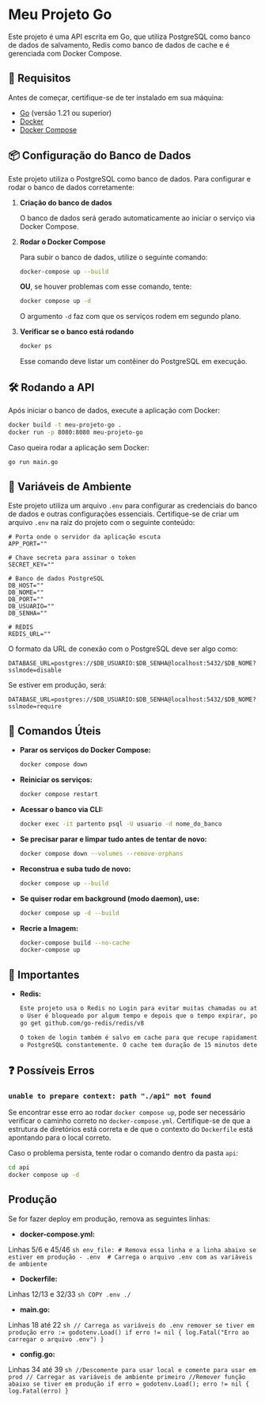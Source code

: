 # Meu Projeto Go

Este projeto é uma API escrita em Go, que utiliza PostgreSQL como banco de dados de salvamento, Redis como banco de dados de cache 
e é gerenciada com Docker Compose.

## 🚀 Requisitos

Antes de começar, certifique-se de ter instalado em sua máquina:
- [Go](https://go.dev/dl/) (versão 1.21 ou superior)
- [Docker](https://www.docker.com/get-started)
- [Docker Compose](https://docs.docker.com/compose/install/)

## 📦 Configuração do Banco de Dados

Este projeto utiliza o PostgreSQL como banco de dados. Para configurar e rodar o banco de dados corretamente:

1. **Criação do banco de dados**

   O banco de dados será gerado automaticamente ao iniciar o serviço via Docker Compose.

2. **Rodar o Docker Compose**

   Para subir o banco de dados, utilize o seguinte comando:

   ```sh
   docker-compose up --build
   ```

   **OU**, se houver problemas com esse comando, tente:

   ```sh
   docker compose up -d
   ```

   O argumento `-d` faz com que os serviços rodem em segundo plano.

3. **Verificar se o banco está rodando**

   ```sh
   docker ps
   ```
   Esse comando deve listar um contêiner do PostgreSQL em execução.

## 🛠 Rodando a API

Após iniciar o banco de dados, execute a aplicação com Docker:

```sh
docker build -t meu-projeto-go .
docker run -p 8080:8080 meu-projeto-go
```

Caso queira rodar a aplicação sem Docker:

```sh
go run main.go
```

## 🔧 Variáveis de Ambiente

Este projeto utiliza um arquivo `.env` para configurar as credenciais do banco de dados e outras configurações essenciais. Certifique-se de criar um arquivo `.env` na raiz do projeto com o seguinte conteúdo:

```env
# Porta onde o servidor da aplicação escuta
APP_PORT=""

# Chave secreta para assinar o token
SECRET_KEY=""

# Banco de dados PostgreSQL
DB_HOST=""
DB_NOME=""
DB_PORT=""
DB_USUARIO=""
DB_SENHA=""

# REDIS
REDIS_URL=""
```

O formato da URL de conexão com o PostgreSQL deve ser algo como:

```env
DATABASE_URL=postgres://$DB_USUARIO:$DB_SENHA@localhost:5432/$DB_NOME?sslmode=disable
```

Se estiver em produção, será:

```env
DATABASE_URL=postgres://$DB_USUARIO:$DB_SENHA@localhost:5432/$DB_NOME?sslmode=require
```

## 📜 Comandos Úteis

- **Parar os serviços do Docker Compose:**
  ```sh
  docker compose down
  ```

- **Reiniciar os serviços:**
  ```sh
  docker compose restart
  ```

- **Acessar o banco via CLI:**
  ```sh
  docker exec -it partento psql -U usuario -d nome_do_banco
  ```

- **Se precisar parar e limpar tudo antes de tentar de novo:**
  ```sh
  docker compose down --volumes --remove-orphans
  ```
  
- **Reconstrua e suba tudo de novo:**
  ```sh
  docker compose up --build
  ```
  
- **Se quiser rodar em background (modo daemon), use:**
  ```sh
  docker compose up -d --build
  ``` 

- **Recrie a Imagem:**
  ```sh
  docker-compose build --no-cache
  docker-compose up
  ```   
## 📜 Importantes

- **Redis:**
  ```sh
  Este projeto usa o Redis no Login para evitar muitas chamadas ou ataques na API
  o User é bloqueado por algum tempo e depois que o tempo expirar, poderá fazer login novamente
  go get github.com/go-redis/redis/v8
  ``` 
  
  ```sh
  O token de login também é salvo em cache para que recupe rapidamente, sem ter que chamar
  o PostgreSQL constantemente. O cache tem duração de 15 minutos determinada no codigo, em login.go 'timeWindow'
  ``` 
  

## ❓ Possíveis Erros

### `unable to prepare context: path "./api" not found`

Se encontrar esse erro ao rodar `docker compose up`, pode ser necessário verificar o caminho correto no `docker-compose.yml`. Certifique-se de que a estrutura de diretórios está correta e de que o contexto do `Dockerfile` está apontando para o local correto.

Caso o problema persista, tente rodar o comando dentro da pasta `api`:

```sh
cd api
docker compose up -d
```

## Produção

Se for fazer deploy em produção, remova as seguintes linhas:

- **docker-compose.yml:**

Linhas 5/6 e 45/46
	```sh
    env_file: # Remova essa linha e a linha abaixo se estiver em produção
      - .env  # Carrega o arquivo .env com as variáveis de ambiente
	```
	
- **Dockerfile:**

Linhas 12/13 e 32/33
	```sh
    COPY .env ./ 
	```

- **main.go:**

Linhas 18 até 22
	```sh
    // Carrega as variáveis do .env remover se tiver em produção
	erro := godotenv.Load()
	if erro != nil {
		log.Fatal("Erro ao carregar o arquivo .env")
	}
	```

- **config.go:**

Linhas 34 até 39
	```sh
    //Descomente para usar local e comente para usar em prod
	// Carregar as variáveis de ambiente primeiro
	//Remover função abaixo se tiver em produção
	if erro = godotenv.Load(); erro != nil {
		log.Fatal(erro)
	}
	```	